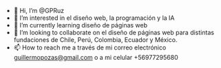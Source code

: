 - 👋 Hi, I’m @GPRuz
- 👀 I’m interested in el diseño web, la programación y la IA
- 🌱 I’m currently learning diseño de páginas web
- 💞️ I’m looking to collaborate on el diseño de páginas web para distintas fundaciones de Chile, Perú, Colombia, Ecuador y México.
- 📫 How to reach me a través de mi correo electrónico guillermopozas@gmail.com o a mi celular +56977295680

<!---
GPRuz/GPRuz is a ✨ special ✨ repository because its `README.md` (this file) appears on your GitHub profile.
You can click the Preview link to take a look at your changes.
--->
